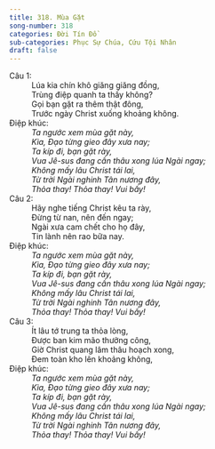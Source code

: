 ```yaml
---
title: 318. Mùa Gặt
song-number: 318
categories: Đời Tín Đồ
sub-categories: Phục Sự Chúa, Cứu Tội Nhân
draft: false
---
```

<dl><dt>Câu 1:</dt><dd data-verse="1">Lúa kia chín khô giăng giăng đồng, <br/>Trùng điệp quanh ta thấy không? <br/>Gọi bạn gặt ra thêm thật đông, <br/>Trước ngày Christ xuống khoảng không. </dd><dt>Điệp khúc:</dt><dd data-chorus="1"><em>Ta ngước xem mùa gặt này, <br/>Kìa, Đạo từng gieo đây xưa nay; <br/>Ta kíp đi, bạn gặt rày, <br/>Vua Jê-sus đang cần thâu xong lúa Ngài ngay; <br/>Không mấy lâu Christ tái lai, <br/>Từ trời Ngài nghinh Tân nương đây, <br/>Thỏa thay! Thỏa thay! Vui bấy! </em></dd><dt>Câu 2:</dt><dd data-verse="2">Hãy nghe tiếng Christ kêu ta rày, <br/>Đừng từ nan, nên đến ngay; <br/>Ngài xưa cam chết cho họ đây, <br/>Tin lành nên rao bữa nay. </dd><dt>Điệp khúc:</dt><dd data-chorus="1"><em>Ta ngước xem mùa gặt này, <br/>Kìa, Đạo từng gieo đây xưa nay; <br/>Ta kíp đi, bạn gặt rày, <br/>Vua Jê-sus đang cần thâu xong lúa Ngài ngay; <br/>Không mấy lâu Christ tái lai, <br/>Từ trời Ngài nghinh Tân nương đây, <br/>Thỏa thay! Thỏa thay! Vui bấy! </em></dd><dt>Câu 3:</dt><dd data-verse="3">Ít lâu tớ trung ta thỏa lòng, <br/>Được ban kim mão thưởng công, <br/>Giờ Christ quang lâm thâu hoạch xong, <br/>Đem toàn kho lên khoảng không, </dd><dt>Điệp khúc:</dt><dd data-chorus="1"><em>Ta ngước xem mùa gặt này, <br/>Kìa, Đạo từng gieo đây xưa nay; <br/>Ta kíp đi, bạn gặt rày, <br/>Vua Jê-sus đang cần thâu xong lúa Ngài ngay; <br/>Không mấy lâu Christ tái lai, <br/>Từ trời Ngài nghinh Tân nương đây, <br/>Thỏa thay! Thỏa thay! Vui bấy! </em></dd></dl>